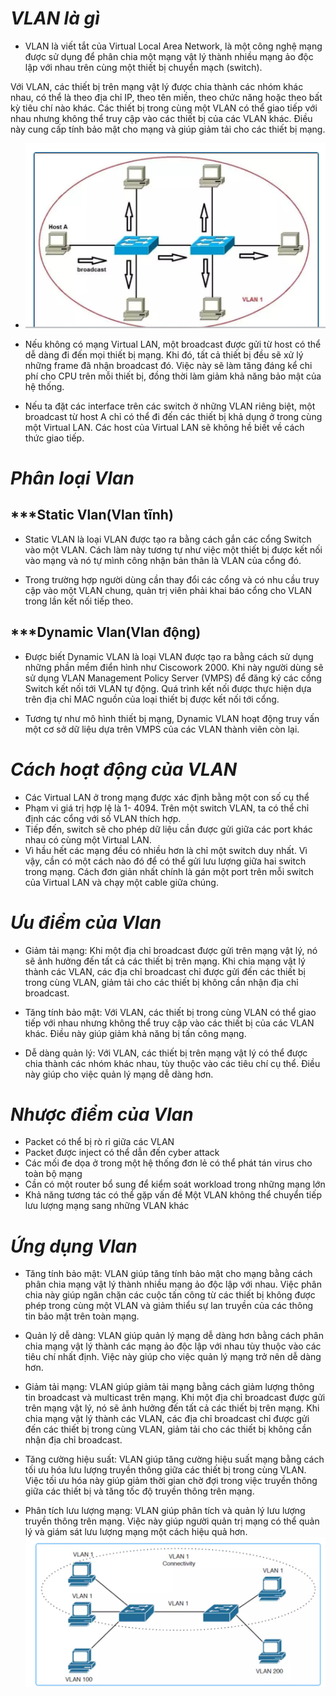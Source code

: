 

# ***VLAN là gì***
- VLAN là viết tắt của Virtual Local Area Network, là một công nghệ mạng được sử dụng để phân chia một mạng vật lý thành nhiều mạng ảo độc lập với nhau trên cùng một thiết bị chuyển mạch (switch).

Với VLAN, các thiết bị trên mạng vật lý được chia thành các nhóm khác nhau, có thể là theo địa chỉ IP, theo tên miền, theo chức năng hoặc theo bất kỳ tiêu chí nào khác. Các thiết bị trong cùng một VLAN có thể giao tiếp với nhau nhưng không thể truy cập vào các thiết bị của các VLAN khác. Điều này cung cấp tính bảo mật cho mạng và giúp giảm tải cho các thiết bị mạng.
- ![ima](./ImaVlan/1.png)
- Nếu không có mạng Virtual LAN, một broadcast được gửi từ host có thể dễ dàng đi đến mọi thiết bị mạng. Khi đó, tất cả thiết bị đều sẽ xử lý những frame đã nhận broadcast đó. Việc này sẽ làm tăng đáng kể chi phí cho CPU trên mỗi thiết bị, đồng thời làm giảm khả năng bảo mật của hệ thống.

- Nếu ta đặt các interface trên các switch ở những VLAN riêng biệt, một broadcast từ host A chỉ có thể đi đến các thiết bị khả dụng ở trong cùng một Virtual LAN. Các host của Virtual LAN sẽ không hề biết về cách thức giao tiếp.

# ***Phân loại Vlan***
## ***Static Vlan(Vlan tĩnh)
- Static VLAN là loại VLAN được tạo ra bằng cách gắn các cổng Switch vào một VLAN. Cách làm này tương tự như việc một thiết bị được kết nối vào mạng và nó tự mình công nhận bản thân là VLAN của cổng đó.

- Trong trường hợp người dùng cần thay đổi các cổng và có nhu cầu truy cập vào một VLAN chung, quản trị viên phải khai báo cổng cho VLAN trong lần kết nối tiếp theo.

## ***Dynamic Vlan(Vlan động)

- Được biết Dynamic VLAN là loại VLAN được tạo ra bằng cách sử dụng những phần mềm điển hình như Ciscowork 2000. Khi này người dùng sẽ sử dụng VLAN Management Policy Server (VMPS) để đăng ký các cổng Switch kết nối tới VLAN tự động. Quá trình kết nối được thực hiện dựa trên địa chỉ MAC nguồn của loại thiết bị được kết nối tới cổng.

- Tương tự như mô hình thiết bị mạng, Dynamic VLAN hoạt động truy vấn một cơ sở dữ liệu dựa trên VMPS của các VLAN thành viên còn lại.
# ***Cách hoạt động của VLAN***
- Các Virtual LAN ở trong mạng được xác định bằng một con số cụ thể
- Phạm vi giá trị hợp lệ là 1- 4094. Trên một switch VLAN, ta có thể chỉ định các cổng với số VLAN thích hợp.
- Tiếp đến, switch sẽ cho phép dữ liệu cần được gửi giữa các port khác nhau có cùng một Virtual LAN.
- Vì hầu hết các mạng đều có nhiều hơn là chỉ một switch duy nhất. Vì vậy, cần có một cách nào đó để có thể gửi lưu lượng giữa hai switch trong mạng. Cách đơn giản nhất chính là gán một port trên mỗi switch của Virtual LAN và chạy một cable giữa chúng.
# ***Ưu điểm của Vlan***
- Giảm tải mạng: Khi một địa chỉ broadcast được gửi trên mạng vật lý, nó sẽ ảnh hưởng đến tất cả các thiết bị trên mạng. Khi chia mạng vật lý thành các VLAN, các địa chỉ broadcast chỉ được gửi đến các thiết bị trong cùng VLAN, giảm tải cho các thiết bị không cần nhận địa chỉ broadcast.

- Tăng tính bảo mật: Với VLAN, các thiết bị trong cùng VLAN có thể giao tiếp với nhau nhưng không thể truy cập vào các thiết bị của các VLAN khác. Điều này giúp giảm khả năng bị tấn công mạng.

- Dễ dàng quản lý: Với VLAN, các thiết bị trên mạng vật lý có thể được chia thành các nhóm khác nhau, tùy thuộc vào các tiêu chí cụ thể. Điều này giúp cho việc quản lý mạng dễ dàng hơn.
# ***Nhược điểm của Vlan***
- Packet có thể bị rò rỉ giữa các VLAN
- Packet được inject có thể dẫn đến cyber attack
- Các mối đe dọa ở trong một hệ thống đơn lẻ có thể phát tán virus cho toàn bộ mạng
- Cần có một router bổ sung để kiểm soát workload trong những mạng lớn
- Khả năng tương tác có thể gặp vấn đề
Một VLAN không thể chuyển tiếp lưu lượng mạng sang những VLAN khác
# ***Ứng dụng Vlan***
- Tăng tính bảo mật: VLAN giúp tăng tính bảo mật cho mạng bằng cách phân chia mạng vật lý thành nhiều mạng ảo độc lập với nhau. Việc phân chia này giúp ngăn chặn các cuộc tấn công từ các thiết bị không được phép trong cùng một VLAN và giảm thiểu sự lan truyền của các thông tin bảo mật trên toàn mạng.

- Quản lý dễ dàng: VLAN giúp quản lý mạng dễ dàng hơn bằng cách phân chia mạng vật lý thành các mạng ảo độc lập với nhau tùy thuộc vào các tiêu chí nhất định. Việc này giúp cho việc quản lý mạng trở nên dễ dàng hơn.

- Giảm tải mạng: VLAN giúp giảm tải mạng bằng cách giảm lượng thông tin broadcast và multicast trên mạng. Khi một địa chỉ broadcast được gửi trên mạng vật lý, nó sẽ ảnh hưởng đến tất cả các thiết bị trên mạng. Khi chia mạng vật lý thành các VLAN, các địa chỉ broadcast chỉ được gửi đến các thiết bị trong cùng VLAN, giảm tải cho các thiết bị không cần nhận địa chỉ broadcast.

- Tăng cường hiệu suất: VLAN giúp tăng cường hiệu suất mạng bằng cách tối ưu hóa lưu lượng truyền thông giữa các thiết bị trong cùng VLAN. Việc tối ưu hóa này giúp giảm thời gian chờ đợi trong việc truyền thông giữa các thiết bị và tăng tốc độ truyền thông trên mạng.

- Phân tích lưu lượng mạng: VLAN giúp phân tích và quản lý lưu lượng truyền thông trên mạng. Việc này giúp người quản trị mạng có thể quản lý và giám sát lưu lượng mạng một cách hiệu quả hơn.
![ima](./ImaVlan/2.png)
